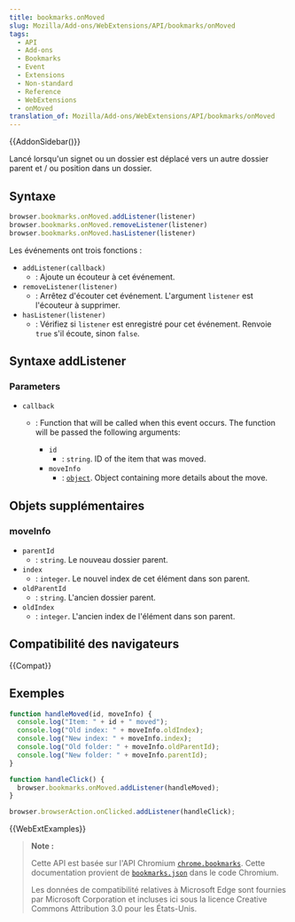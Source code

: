 ```yaml
---
title: bookmarks.onMoved
slug: Mozilla/Add-ons/WebExtensions/API/bookmarks/onMoved
tags:
  - API
  - Add-ons
  - Bookmarks
  - Event
  - Extensions
  - Non-standard
  - Reference
  - WebExtensions
  - onMoved
translation_of: Mozilla/Add-ons/WebExtensions/API/bookmarks/onMoved
---
```


{{AddonSidebar()}}

Lancé lorsqu'un signet ou un dossier est déplacé vers un autre dossier parent et / ou position dans un dossier.

## Syntaxe

```js
browser.bookmarks.onMoved.addListener(listener)
browser.bookmarks.onMoved.removeListener(listener)
browser.bookmarks.onMoved.hasListener(listener)
```

Les événements ont trois fonctions :

- `addListener(callback)`
  - : Ajoute un écouteur à cet événement.
- `removeListener(listener)`
  - : Arrêtez d'écouter cet événement. L'argument `listener` est l'écouteur à supprimer.
- `hasListener(listener)`
  - : Vérifiez si `listener` est enregistré pour cet événement. Renvoie `true` s'il écoute, sinon `false`.

## Syntaxe addListener

### Parameters

- `callback`

  - : Function that will be called when this event occurs. The function will be passed the following arguments:

    - `id`
      - : `string`. ID of the item that was moved.

    <!---->

    - `moveInfo`
      - : [`object`](#moveInfo). Object containing more details about the move.

## Objets supplémentaires

### moveInfo

- `parentId`
  - : `string`. Le nouveau dossier parent.
- `index`
  - : `integer`. Le nouvel index de cet élément dans son parent.
- `oldParentId`
  - : `string`. L'ancien dossier parent.
- `oldIndex`
  - : `integer`. L'ancien index de l'élément dans son parent.

## Compatibilité des navigateurs

{{Compat}}

## Exemples

```js
function handleMoved(id, moveInfo) {
  console.log("Item: " + id + " moved");
  console.log("Old index: " + moveInfo.oldIndex);
  console.log("New index: " + moveInfo.index);
  console.log("Old folder: " + moveInfo.oldParentId);
  console.log("New folder: " + moveInfo.parentId);
}

function handleClick() {
  browser.bookmarks.onMoved.addListener(handleMoved);
}

browser.browserAction.onClicked.addListener(handleClick);
```

{{WebExtExamples}}

> **Note :**
>
> Cette API est basée sur l'API Chromium [`chrome.bookmarks`](https://developer.chrome.com/extensions/bookmarks). Cette documentation provient de [`bookmarks.json`](https://chromium.googlesource.com/chromium/src/+/master/chrome/common/extensions/api/bookmarks.json) dans le code Chromium.
>
> Les données de compatibilité relatives à Microsoft Edge sont fournies par Microsoft Corporation et incluses ici sous la licence Creative Commons Attribution 3.0 pour les États-Unis.

<!--
// Copyright 2015 The Chromium Authors. All rights reserved.
//
// Redistribution and use in source and binary forms, with or without
// modification, are permitted provided that the following conditions are
// met:
//
//    * Redistributions of source code must retain the above copyright
// notice, this list of conditions and the following disclaimer.
//    * Redistributions in binary form must reproduce the above
// copyright notice, this list of conditions and the following disclaimer
// in the documentation and/or other materials provided with the
// distribution.
//    * Neither the name of Google Inc. nor the names of its
// contributors may be used to endorse or promote products derived from
// this software without specific prior written permission.
//
// THIS SOFTWARE IS PROVIDED BY THE COPYRIGHT HOLDERS AND CONTRIBUTORS
// "AS IS" AND ANY EXPRESS OR IMPLIED WARRANTIES, INCLUDING, BUT NOT
// LIMITED TO, THE IMPLIED WARRANTIES OF MERCHANTABILITY AND FITNESS FOR
// A PARTICULAR PURPOSE ARE DISCLAIMED. IN NO EVENT SHALL THE COPYRIGHT
// OWNER OR CONTRIBUTORS BE LIABLE FOR ANY DIRECT, INDIRECT, INCIDENTAL,
// SPECIAL, EXEMPLARY, OR CONSEQUENTIAL DAMAGES (INCLUDING, BUT NOT
// LIMITED TO, PROCUREMENT OF SUBSTITUTE GOODS OR SERVICES; LOSS OF USE,
// DATA, OR PROFITS; OR BUSINESS INTERRUPTION) HOWEVER CAUSED AND ON ANY
// THEORY OF LIABILITY, WHETHER IN CONTRACT, STRICT LIABILITY, OR TORT
// (INCLUDING NEGLIGENCE OR OTHERWISE) ARISING IN ANY WAY OUT OF THE USE
// OF THIS SOFTWARE, EVEN IF ADVISED OF THE POSSIBILITY OF SUCH DAMAGE.
-->
